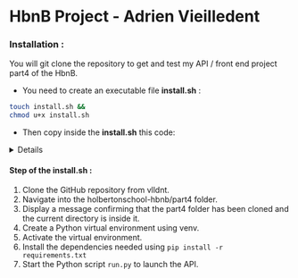 # HbnB Project - Adrien Vieilledent

### Installation :
You will git clone the repository to get and test my API / front end project  part4 of the HbnB.

- You need to create an executable file **install.sh** :
```bash
touch install.sh &&
chmod u+x install.sh
```

- Then copy inside the **install.sh** this code:

<details>

```bash
#!/bin/bash

# Function to clone the 'part4' folder from the GitHub repository
clone_part4() {
echo "Cloning the 'part4' repository..."
git clone https://github.com/vlldnt/holbertonschool-hbnb.git

# Navigate into the 'part4' folder
cd holbertonschool-hbnb/part4
echo "The 'part4' folder has been cloned and you are now in that folder."

}

# Function to create a virtual environment and install dependencies
setup_venv_and_install_requirements() {
echo "Creating the virtual environment..."

# Create a virtual environment (venv)
python3 -m venv venv

# Activate the virtual environment
source venv/bin/activate
echo "Installing dependencies from 'requirements.txt'..."

# Check if the requirements.txt file exists
if [[ -f "requirements.txt" ]]; then
pip install -r requirements.txt
echo "Dependencies installed successfully."
else
echo "'requirements.txt' file not found."
exit 1
fi
}

# Function to run the API
run_api() {
echo "Starting the API..."

# Run the Python file to start the API
python3 run.py
}

# Run the functions
clone_part4
setup_venv_and_install_requirements
run_api
```
</details>

#### Step of the install.sh :

1. Clone the GitHub repository from vlldnt.
2. Navigate into the holbertonschool-hbnb/part4 folder.
3. Display a message confirming that the part4 folder has been cloned and the current directory is inside it.
4. Create a Python virtual environment using venv.
5. Activate the virtual environment.
6. Install the dependencies needed using `pip install -r requirements.txt`
7. Start the Python script `run.py` to launch the API.